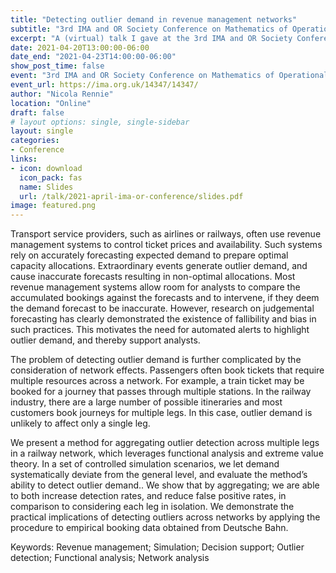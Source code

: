 ```yaml
---
title: "Detecting outlier demand in revenue management networks"
subtitle: "3rd IMA and OR Society Conference on Mathematics of Operational Research"
excerpt: "A (virtual) talk I gave at the 3rd IMA and OR Society Conference on Mathematics of Operational Research."
date: 2021-04-20T13:00:00-06:00
date_end: "2021-04-23T14:00:00-06:00"
show_post_time: false
event: "3rd IMA and OR Society Conference on Mathematics of Operational Research"
event_url: https://ima.org.uk/14347/14347/
author: "Nicola Rennie"
location: "Online"
draft: false
# layout options: single, single-sidebar
layout: single
categories:
- Conference
links:
- icon: download
  icon_pack: fas
  name: Slides
  url: /talk/2021-april-ima-or-conference/slides.pdf
image: featured.png
---
```


Transport service providers, such as airlines or railways, often use revenue management systems to control ticket prices and availability. Such systems rely on accurately forecasting expected demand to prepare optimal capacity allocations. Extraordinary events generate outlier demand, and cause inaccurate forecasts resulting in non-optimal allocations. Most revenue management systems allow room for analysts to compare the accumulated bookings against the forecasts and to intervene, if they deem the demand forecast to be inaccurate. However, research on judgemental forecasting has clearly demonstrated the existence of fallibility and bias in such practices. This motivates the need for automated alerts to highlight outlier demand, and thereby support analysts. 

The problem of detecting outlier demand is further complicated by the consideration of network effects. Passengers often book tickets that require multiple resources across a network. For example, a train ticket may be booked for a journey that passes through multiple stations. In the railway industry, there are a large number of possible itineraries and most customers book journeys for multiple legs. In this case, outlier demand is unlikely to affect only a single leg. 

We present a method for aggregating outlier detection across multiple legs in a railway network, which leverages functional analysis and extreme value theory. In a set of controlled simulation scenarios, we let demand systematically deviate from the general level, and evaluate the method’s ability to detect outlier demand.. We show that by aggregating; we are able to both increase detection rates, and reduce false positive rates, in comparison to considering each leg in isolation. We demonstrate the practical implications of detecting outliers across networks by applying the procedure to empirical booking data obtained from Deutsche Bahn.

Keywords: Revenue management; Simulation; Decision support; Outlier detection; Functional analysis; Network analysis
